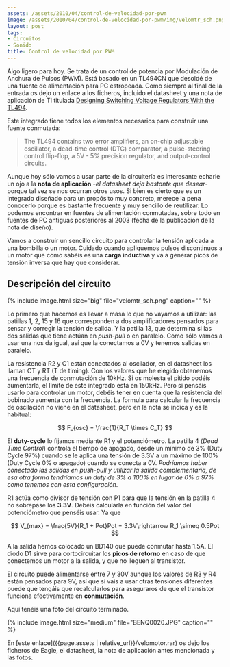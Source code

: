 ```yaml
---
assets: /assets/2010/04/control-de-velocidad-por-pwm
image: /assets/2010/04/control-de-velocidad-por-pwm/img/velomtr_sch.png
layout: post
tags:
- Circuitos
- Sonido
title: Control de velocidad por PWM
---
```


Algo ligero para hoy. Se trata de un control de potencia por Modulación de Anchura de Pulsos (PWM). Está basado en un TL494CN que desoldé de una fuente de alimentación para PC estropeada. Como siempre al final de la entrada os dejo un enlace a los ficheros, incluido el datasheet y una nota de aplicación de TI titulada [Designing Switching Voltage Regulators With the TL494](http://focus.tij.co.jp/jp/lit/an/slva001d/slva001d.pdf).

Este integrado tiene todos los elementos necesarios para construir una fuente conmutada:

> The TL494 contains two error amplifiers, an on-chip adjustable oscillator, a dead-time control (DTC) comparator, a pulse-steering control flip-flop, a 5V - 5% precision regulator, and output-control circuits.

Aunque hoy sólo vamos a usar parte de la circuitería es interesante echarle un ojo a la **nota de aplicación** -*el datasheet deja bastante que desear*- porque tal vez se nos ocurran otros usos. Si bien es cierto que es un integrado diseñado para un propósito muy concreto, merece la pena conocerlo porque es bastante frecuente y muy sencillo de reutilizar. Lo podemos encontrar en fuentes de alimentación conmutadas, sobre todo en fuentes de PC antiguas posteriores al 2003 (fecha de la publicación de la nota de diseño).

Vamos a construir un sencillo circuito para controlar la tensión aplicada a una bombilla o un motor. Cuidado cuando apliquemos pulsos discontinuos a un motor que como sabéis es una **carga inductiva** y va a generar picos de tensión inversa que hay que considerar.

## Descripción del circuito

{% include image.html size="big" file="velomtr_sch.png" caption="" %}

Lo primero que hacemos es llevar a masa lo que no vayamos a utilizar: las patillas 1, 2, 15 y 16 que corresponden a dos amplificadores pensados para sensar y corregir la tensión de salida. Y la patilla 13, que determina si las dos salidas que tiene actúan en *push-pull* o en paralelo. Como sólo vamos a usar una nos da igual, así que la conectamos a 0V y tenemos salidas en paralelo.

La resistencia R2 y C1 están conectados al oscilador, en el datasheet los llaman CT y RT (T de timing). Con los valores que he elegido obtenemos una frecuencia de conmutación de 10kHz. Si os molesta el pitido podéis aumentarla, el límite de este integrado está en 150kHz. Pero si pensáis usarlo para controlar un motor, debéis tener en cuenta que la resistencia del bobinado aumenta con la frecuencia. La formula para calcular la frecuencia de oscilación no viene en el datasheet, pero en la nota se indica y es la habitual:

$$
F_{osc} = \frac{1}{R_T \times C_T}
$$

El **duty-cycle** lo fijamos mediante R1 y el potenciómetro. La patilla 4 (*Dead Time Control*) controla el tiempo de apagado, desde un mínimo de 3% (Duty Cycle 97%) cuando se le aplica una tensión de 3.3V a un máximo de 100% (Duty Cycle 0% o apagado) cuando se conecta a 0V. *Podríamos haber conectado las salidas en push-pull y utilizar la salida complementaria, de esa otra forma tendríamos un duty de 3% a 100% en lugar de 0% a 97% como tenemos con esta configuración*.

R1 actúa como divisor de tensión con P1 para que la tensión en la patilla 4 no sobrepase los **3.3V**. Debéis calcularla en función del valor del potenciómetro que penséis usar. Ya que

$$
V_{max} = \frac{5V}{R_1 + Pot}Pot = 3.3V\rightarrow R_1 \simeq 0.5Pot
$$

A la salida hemos colocado un BD140 que puede conmutar hasta 1.5A. El diodo D1 sirve para cortocircuitar los **picos de retorno** en caso de que conectemos un motor a la salida, y que no lleguen al transistor.

El circuito puede alimentarse entre 7 y 30V aunque los valores de R3 y R4 están pensados para 9V, así que si vais a usar otras tensiones diferentes puede que tengáis que recalcularlos para aseguraros de que el transistor funciona efectivamente en **conmutación**.

Aquí tenéis una foto del circuito terminado.

{% include image.html size="medium" file="BENQ0020.JPG" caption="" %}

En [este enlace]({{page.assets | relative_url}}/velomotor.rar) os dejo los ficheros de Eagle, el datasheet, la nota de aplicación antes mencionada y las fotos.
